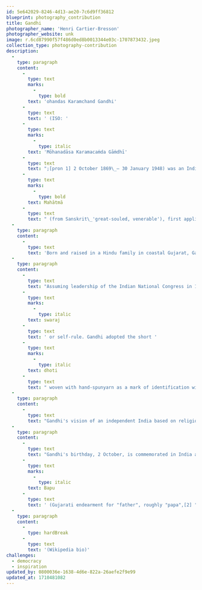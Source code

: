 ```yaml
---
id: 5e642029-8246-4d13-ae20-7c6d9ff36812
blueprint: photography_contribution
title: Gandhi
photographer_name: 'Henri Cartier-Bresson'
photographer_website: unk
image: r.6cd87990f57f486d0ed8b0013344e03c-1707873432.jpeg
collection_type: photography-contribution
description:
  -
    type: paragraph
    content:
      -
        type: text
        marks:
          -
            type: bold
        text: 'ohandas Karamchand Gandhi'
      -
        type: text
        text: ' (ISO: '
      -
        type: text
        marks:
          -
            type: italic
        text: 'Mōhanadāsa Karamacaṁda Gāṁdhī'
      -
        type: text
        text: ";[pron 1] 2 October 1869\_– 30 January 1948) was an Indian lawyer, anti-colonial nationalist and political ethicist who employed nonviolent resistance to lead the successful campaign for India's independence from British rule. He inspired movements for civil rights and freedom across the world. The honorific "
      -
        type: text
        marks:
          -
            type: bold
        text: Mahātmā
      -
        type: text
        text: " (from Sanskrit\_'great-souled, venerable'), first applied to him in South Africa in 1914, is now used throughout the world."
  -
    type: paragraph
    content:
      -
        type: text
        text: 'Born and raised in a Hindu family in coastal Gujarat, Gandhi trained in the law at the Inner Temple in London, and was called to the bar in June 1891, at the age of 22. After two uncertain years in India, where he was unable to start a successful law practice, he moved to South Africa in 1893 to represent an Indian merchant in a lawsuit. He went on to live in South Africa for 21 years. There, Gandhi raised a family and first employed nonviolent resistance in a campaign for civil rights. In 1915, aged 45, he returned to India and soon set about organising peasants, farmers, and urban labourers to protest against discrimination and excessive land-tax.'
  -
    type: paragraph
    content:
      -
        type: text
        text: "Assuming leadership of the Indian National Congress in 1921, Gandhi led nationwide campaigns for easing poverty, expanding women's rights, building religious and ethnic amity, ending untouchability, and, above all, achieving "
      -
        type: text
        marks:
          -
            type: italic
        text: swaraj
      -
        type: text
        text: ' or self-rule. Gandhi adopted the short '
      -
        type: text
        marks:
          -
            type: italic
        text: dhoti
      -
        type: text
        text: " woven with hand-spunyarn as a mark of identification with India's rural poor. He began to live in a self-sufficient residential community, to eat simple food, and undertake long fasts as a means of both introspection and political protest. Bringing anti-colonial nationalism to the common Indians, Gandhi led them in challenging the British-imposed salt tax with the 400\_km (250\_mi) Dandi Salt March in 1930 and in calling for the British to quit India in 1942. He was imprisoned many times and for many years in both South Africa and India."
  -
    type: paragraph
    content:
      -
        type: text
        text: "Gandhi's vision of an independent India based on religious pluralism was challenged in the early 1940s by a Muslim nationalism which demanded a separate homeland for Muslims within British India. In August 1947, Britain granted independence, but the British Indian Empire was partitionedinto two dominions, a Hindu-majority India and a Muslim-majority Pakistan. As many displaced Hindus, Muslims, and Sikhs made their way to their new lands, religious violence broke out, especially in the Punjab and Bengal. Abstaining from the official celebration of independence, Gandhi visited the affected areas, attempting to alleviate distress. In the months following, he undertook several hunger strikes to stop the religious violence. The last of these was begun in Delhi on 12 January 1948, when he was 78. The belief that Gandhi had been too resolute in his defense of both Pakistan and Indian Muslims spread among some Hindus in India. Among these was Nathuram Godse, a militant Hindu nationalist from Pune, western India, who assassinated Gandhi by firing three bullets into his chest at an interfaith prayer meeting in Delhi on 30 January 1948."
  -
    type: paragraph
    content:
      -
        type: text
        text: "Gandhi's birthday, 2 October, is commemorated in India as Gandhi Jayanti, a national holiday, and worldwide as the International Day of Nonviolence. Gandhi is considered to be the Father of the Nation in post-colonial India. During India's nationalist movement and in several decades immediately after, he was also commonly called "
      -
        type: text
        marks:
          -
            type: italic
        text: Bapu
      -
        type: text
        text: ' (Gujarati endearment for "father", roughly "papa",[2] "daddy"[3]).'
  -
    type: paragraph
    content:
      -
        type: hardBreak
      -
        type: text
        text: '(Wikipedia bio)'
challenges:
  - democracy
  - inspiration
updated_by: 0800036e-1638-4d6e-822a-26aefe2f9e99
updated_at: 1710481082
---
```

